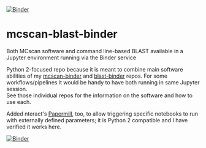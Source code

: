 [![Binder](https://mybinder.org/badge.svg)](https://mybinder.org/v2/gh/fomightez/mcscan-blast-binder/master?filepath=index.ipynb)

# mcscan-blast-binder
Both MCscan software and command line-based BLAST available in a Jupyter environment running via the Binder service

Python 2-focused repo because it is meant to combine main software abilities of my [mcscan-binder](https://github.com/fomightez/mcscan-binder) and [blast-binder](https://github.com/fomightez/blast-binder) repos. For some workflows/pipelines it would be handy to have both running in same Jupyter session.  
See those individual repos for the information on the software and how to use each.

Added nteract's [Papermill](https://github.com/nteract/papermill), too, to allow triggering specific notebooks to run with externally defined parameters; it is Python 2 compatible and I have verified it works here.

[![Binder](https://mybinder.org/badge.svg)](https://mybinder.org/v2/gh/fomightez/mcscan-blast-binder/master?filepath=index.ipynb)
